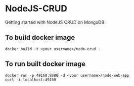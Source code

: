 # NodeJS-CRUD
Getting started with NodeJS CRUD on MongoDB 

## To build docker image
```docker
docker build -t <your username>/node-crud .
```

## To run built docker image
```
docker run -p 49160:8080 -d <your username>/node-web-app
curl -i localhost:49160
```